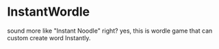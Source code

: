 # InstantWordle
sound more like "Instant Noodle" right? yes, this is wordle game that can custom create word Instantly.
